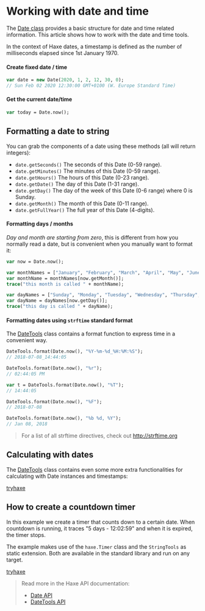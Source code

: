 [tags]: / "date,time"

# Working with date and time

The [Date class](http://api.haxe.org/Date.html) provides a basic structure for date and time related information. This article shows how to work with the date and time tools.

In the context of Haxe dates, a timestamp is defined as the number of milliseconds elapsed since 1st January 1970.

#### Create fixed date / time
```haxe
var date = new Date(2020, 1, 2, 12, 30, 0);
// Sun Feb 02 2020 12:30:00 GMT+0100 (W. Europe Standard Time)
```

#### Get the current date/time
```haxe
var today = Date.now();
```

## Formatting a date to string

You can grab the components of a date using these methods (all will return integers):

* `date.getSeconds()` The seconds of this Date (0-59 range).
* `date.getMinutes()` The minutes of this Date (0-59 range).
* `date.getHours()` The hours of this Date (0-23 range).
* `date.getDate()` The day of this Date (1-31 range).
* `date.getDay()` The day of the week of this Date (0-6 range) where 0 is Sunday.
* `date.getMonth()` The month of this Date (0-11 range).
* `date.getFullYear()` The full year of this Date (4-digits).

#### Formatting days / months

_Day and month are starting from zero_, this is different from how you normally read a date, but is convenient when you manually want to format it:

```haxe
var now = Date.now();

var monthNames = ["January", "February", "March", "April", "May", "June", "July", "August", "September", "October", "November", "December"];
var monthName = monthNames[now.getMonth()];
trace("this month is called " + monthName);

var dayNames = ["Sunday", "Monday", "Tuesday", "Wednesday", "Thursday", "Friday", "Saturday"];
var dayName = dayNames[now.getDay()];
trace("this day is called " + dayName);
```

#### Formatting dates using `strftime` standard format

The [DateTools](http://api.haxe.org/DateTools.html) class contains a format function to express time in a convenient way.

```haxe
DateTools.format(Date.now(), "%Y-%m-%d_%H:%M:%S");
// 2018-07-08_14:44:05

DateTools.format(Date.now(), "%r");
// 02:44:05 PM

var t = DateTools.format(Date.now(), "%T");
// 14:44:05

DateTools.format(Date.now(), "%F");
// 2018-07-08

DateTools.format(Date.now(), "%b %d, %Y");
// Jan 08, 2018
```

> For a list of all strftime directives, check out <http://strftime.org>

## Calculating with dates

The [DateTools](http://api.haxe.org/DateTools.html) class contains even some more extra functionalities for calculating with Date instances and timestamps:

[tryhaxe](https://try.haxe.org/embed/Da47E)

## How to create a countdown timer

In this example we create a timer that counts down to a certain date.
When countdown is running, it traces "5 days - 12:02:59" and when it is expired, the timer stops.

The example makes use of the `haxe.Timer` class and the `StringTools` as static extension. Both are available in the standard library and run on any target.

[tryhaxe](https://try.haxe.org/embed/71972B65)

> Read more in the Haxe API documentation: 
> 
>  * [Date API](http://api.haxe.org/Date.html)
>  * [DateTools API](http://api.haxe.org/DateTools.html)
